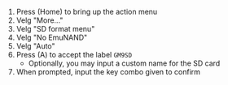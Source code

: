 1. Press (Home) to bring up the action menu
2. Velg "More..."
3. Velg "SD format menu"
4. Velg "No EmuNAND"
5. Velg "Auto"
6. Press (A) to accept the label `GM9SD`
    - Optionally, you may input a custom name for the SD card
7. When prompted, input the key combo given to confirm
